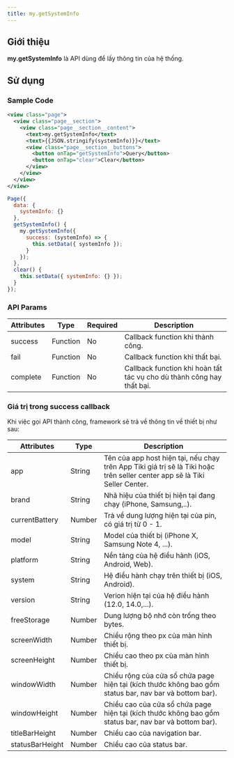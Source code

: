 ```yaml
---
title: my.getSystemInfo
---
```


## Giới thiệu

**my.getSystemInfo** là API dùng để lấy thông tin của hệ thống.

## Sử dụng

### Sample Code

```xml
<view class="page">
  <view class="page__section">
    <view class="page__section__content">
      <text>my.getSystemInfo</text>
      <text>{{JSON.stringify(systemInfo)}}</text>
      <view class="page__section__buttons">
        <button onTap="getSystemInfo">Query</button>
        <button onTap="clear">Clear</button>
      </view>
    </view>
  </view>
</view>
```

```js
Page({
  data: {
    systemInfo: {}
  },
  getSystemInfo() {
    my.getSystemInfo({
      success: (systemInfo) => {
        this.setData({ systemInfo });
      }
    });
  },
  clear() {
    this.setData({ systemInfo: {} });
  }
});
```

### API Params

| Attributes | Type     | Required | Description                                                           |
| ---------- | -------- | -------- | --------------------------------------------------------------------- |
| success    | Function | No       | Callback function khi thành công.                                     |
| fail       | Function | No       | Callback function khi thất bại.                                       |
| complete   | Function | No       | Callback function khi hoàn tất tác vụ cho dù thành công hay thất bại. |

### Giá trị trong success callback

Khi việc gọi API thành công, framework sẽ trả về thông tin về thiết bị như sau:

| Attributes      | Type   | Description                                                                                                                |
| --------------- | ------ | -------------------------------------------------------------------------------------------------------------------------- |
| app             | String | Tên của app host hiện tại, nếu chạy trên App Tiki giá trị sẽ là Tiki hoặc trên seller center app sẽ là Tiki Seller Center. |
| brand           | String | Nhã hiệu của thiết bị hiện tại đang chạy (iPhone, Samsung,..).                                                             |
| currentBattery  | Number | Trả về dung lượng hiện tại của pin, có giá trị từ 0 - 1.                                                                   |
| model           | String | Model của thiết bị (iPhone X, Samsung Note 4, ...).                                                                        |
| platform        | String | Nền tảng của hệ điều hành (iOS, Android, Web).                                                                             |
| system          | String | Hệ điều hành chạy trên thiết bị (iOS, Android).                                                                            |
| version         | String | Verion hiện tại của hệ điều hành (12.0, 14.0,...).                                                                         |
| freeStorage     | Number | Dung lượng bộ nhớ còn trống theo bytes.                                                                                    |
| screenWidth     | Number | Chiều rộng theo px của màn hình thiết bị.                                                                                  |
| screenHeight    | Number | Chiều cao theo px của màn hình thiết bị.                                                                                   |
| windowWidth     | Number | Chiều rộng của cửa sổ chứa page hiện tại (kích thước không bao gồm status bar, nav bar và bottom bar).                     |
| windowHeight    | Number | Chiều cao của cửa sổ chứa page hiện tại (kích thước không bao gồm status bar, nav bar và bottom bar).                      |
| titleBarHeight  | Number | Chiều cao của navigation bar.                                                                                              |
| statusBarHeight | Number | Chiều cao của status bar.                                                                                                  |
